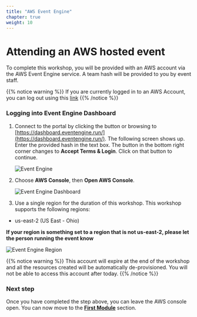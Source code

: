 ```yaml
---
title: "AWS Event Engine"
chapter: true
weight: 10
---
```


# Attending an AWS hosted event

To complete this workshop, you will be provided with an AWS account via the AWS Event Engine service. A team hash will be provided to you by event staff.

{{% notice warning %}}
If you are currently logged in to an AWS Account, you can log out using this [link](https://console.aws.amazon.com/console/logout!doLogout)
{{% /notice %}}

### Logging into Event Engine Dashboard

1. Connect to the portal by clicking the button or browsing to [https://dashboard.eventengine.run/](https://dashboard.eventengine.run/). The following screen shows up. Enter the provided hash in the text box. The button in the bottom right corner changes to **Accept Terms & Login**. Click on that button to continue.

   ![Event Engine](/images/event-engine-initial-screen.png)

2. Choose **AWS Console**, then **Open AWS Console**.

   ![Event Engine Dashboard](/images/event-engine-dashboard.png)

3. Use a single region for the duration of this workshop. This workshop supports the following regions:

* us-east-2 (US East - Ohio)

**If your region is something set to a region that is not us-east-2, please let the person running the event know**


![Event Engine Region](/images/modernization-workshop-region-check.png)

{{% notice warning %}}
This account will expire at the end of the workshop and  all the resources created will be automatically de-provisioned. You will not be able to access this account after today.
{{% /notice %}}

### Next step

Once you have completed the step above, you can leave the AWS console open. You can now move to the [**First Module**](/22_setup_sockshop_gremlin/25_test_sockshop.html) section.
